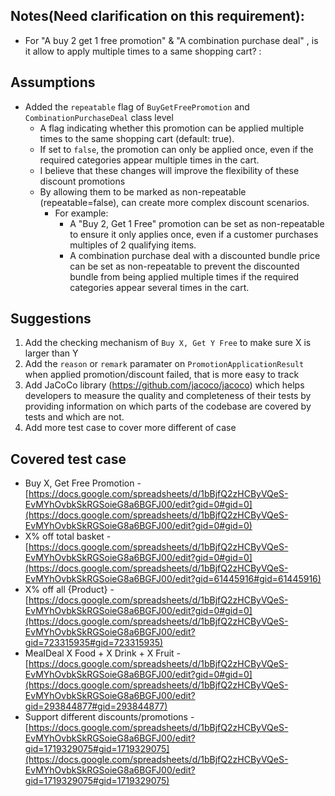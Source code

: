 ## Notes(Need clarification on this requirement):
- For "A buy 2 get 1 free promotion" & "A combination purchase deal" ,  is it allow to apply multiple times to a same shopping cart? :

## Assumptions
- Added the `repeatable` flag of  `BuyGetFreePromotion` and `CombinationPurchaseDeal` class level
  - A flag indicating whether this promotion can be applied multiple times to the same shopping cart (default: true).
  - If set to `false`, the promotion can only be applied once, even if the required categories appear multiple times in the cart.
  - I believe that these changes will improve the flexibility of these discount promotions
  - By allowing them to be marked as non-repeatable (repeatable=false), can create more complex discount scenarios.
    - For example:
      - A "Buy 2, Get 1 Free" promotion can be set as non-repeatable to ensure it only applies once, even if a customer purchases multiples of 2 qualifying items.
      - A combination purchase deal with a discounted bundle price can be set as non-repeatable to prevent the discounted bundle from being applied multiple times if the required categories appear several times in the cart.

## Suggestions
1. Add the checking mechanism of `Buy X, Get Y Free` to make sure X is larger than Y
2. Add the `reason` or `remark` paramater on `PromotionApplicationResult` when applied promotion/discount failed, that is more easy to track
3. Add JaCoCo library (https://github.com/jacoco/jacoco) which helps developers to measure the quality and completeness of their tests by providing information on which parts of the codebase are covered by tests and which are not.
4. Add more test case to cover more different of case

## Covered test case
- Buy X, Get Free Promotion - [https://docs.google.com/spreadsheets/d/1bBjfQ2zHCByVQeS-EvMYhOvbkSkRGSoieG8a6BGFJ00/edit?gid=0#gid=0](https://docs.google.com/spreadsheets/d/1bBjfQ2zHCByVQeS-EvMYhOvbkSkRGSoieG8a6BGFJ00/edit?gid=0#gid=0)
- X% off total basket - [https://docs.google.com/spreadsheets/d/1bBjfQ2zHCByVQeS-EvMYhOvbkSkRGSoieG8a6BGFJ00/edit?gid=0#gid=0](https://docs.google.com/spreadsheets/d/1bBjfQ2zHCByVQeS-EvMYhOvbkSkRGSoieG8a6BGFJ00/edit?gid=61445916#gid=61445916)
- X% off all {Product} - [https://docs.google.com/spreadsheets/d/1bBjfQ2zHCByVQeS-EvMYhOvbkSkRGSoieG8a6BGFJ00/edit?gid=0#gid=0](https://docs.google.com/spreadsheets/d/1bBjfQ2zHCByVQeS-EvMYhOvbkSkRGSoieG8a6BGFJ00/edit?gid=723315935#gid=723315935)
- MealDeal X Food  + X Drink  + X Fruit - [https://docs.google.com/spreadsheets/d/1bBjfQ2zHCByVQeS-EvMYhOvbkSkRGSoieG8a6BGFJ00/edit?gid=0#gid=0](https://docs.google.com/spreadsheets/d/1bBjfQ2zHCByVQeS-EvMYhOvbkSkRGSoieG8a6BGFJ00/edit?gid=293844877#gid=293844877)
- Support different discounts/promotions  - [https://docs.google.com/spreadsheets/d/1bBjfQ2zHCByVQeS-EvMYhOvbkSkRGSoieG8a6BGFJ00/edit?gid=1719329075#gid=1719329075](https://docs.google.com/spreadsheets/d/1bBjfQ2zHCByVQeS-EvMYhOvbkSkRGSoieG8a6BGFJ00/edit?gid=1719329075#gid=1719329075)
